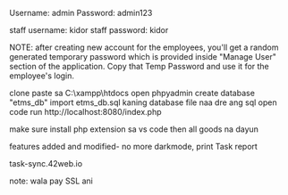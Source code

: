 
Username: admin
Password: admin123

staff username: kidor
staff password: kidor


NOTE: after creating new account for the employees, you'll get a random generated
temporary password which is provided inside "Manage User" section of the application.
Copy that Temp Password and use it for the employee's login.


clone
paste sa C:\xampp\htdocs
open phpyadmin
create database "etms_db"
import etms_db.sql kaning database file naa dre ang sql
open code
run http://localhost:8080/index.php

make sure install php extension sa vs code then all goods na dayun

features added and modified- no more darkmode, print Task report



task-sync.42web.io


note: wala pay SSL ani

